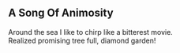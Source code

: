 A Song Of Animosity
-------------------
Around the sea I like to chirp like a bitterest movie.  
Realized promising tree full, diamond garden!  
